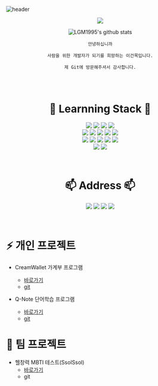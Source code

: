 ![header](https://capsule-render.vercel.app/api?type=waving&color=auto&height=300&section=header&text=✨%20Become%20a%20developer%20for%20people%20✨&fontSize=50&animation=twinkling)

<div align=center>

<a href="https://hits.seeyoufarm.com"><img src="https://hits.seeyoufarm.com/api/count/incr/badge.svg?url=https%3A%2F%2Fgithub.com%2Flgm1995%2Fhit-counter&count_bg=%2379C83D&title_bg=%234B7987&icon=github.svg&icon_color=%23E7E7E7&title=hits&edge_flat=false"/></a>

![LGM1995's github stats](https://github-readme-stats.vercel.app/api?username=lgm1995&show_icons=true)

</div>

<div align=center>

```
안녕하십니까

사람을 위한 개발자가 되기를 희망하는 이건목입니다.

제 Git에 방문해주셔서 감사합니다.
```

</div>
<br>
<br>


<div align=center>
<h1>🌱 Learnning Stack 🌱</h1>


<div align=center>
<img src="https://img.shields.io/badge/Java-007396?style=for-the-badge&logo=OpenJDK&logoColor=white">
<img src="https://img.shields.io/badge/html5-E34F26?style=for-the-badge&logo=html5&logoColor=white"> 
<img src="https://img.shields.io/badge/css-1572B6?style=for-the-badge&logo=css3&logoColor=white"> 
<img src="https://img.shields.io/badge/bootstrap-7952B3?style=for-the-badge&logo=bootstrap&logoColor=white">  
</div>
<div align=center>
<img src="https://img.shields.io/badge/javascript-F7DF1E?style=for-the-badge&logo=javascript&logoColor=black"> 
<img src="https://img.shields.io/badge/jquery-0769AD?style=for-the-badge&logo=jquery&logoColor=white">
<img src="https://img.shields.io/badge/React-61DAFB?style=for-the-badge&logo=React&logoColor=black">
<img src="https://img.shields.io/badge/Redux-764ABC?style=for-the-badge&logo=Redux&logoColor=white">  
<img src="https://img.shields.io/badge/vue.js-4FC08D?style=for-the-badge&logo=vue.js&logoColor=white">
</div>
<div align=center>
<img src="https://img.shields.io/badge/SpringBoot-6DB33F?style=for-the-badge&logo=springboot&logoColor=white"> 
<img src="https://img.shields.io/badge/postgresql-4479A1?style=for-the-badge&logo=PostgreSQL&logoColor=white"> 
<img src="https://img.shields.io/badge/mariaDB-003545?style=for-the-badge&logo=mariaDB&logoColor=white">
  <img src="https://img.shields.io/badge/MySQL-4479A1?style=for-the-badge&logo=MySQL&logoColor=white">
<img src="https://img.shields.io/badge/docker-2496ED?style=for-the-badge&logo=docker&logoColor=white"> 
</div>
<div align=center>
<img src="https://img.shields.io/badge/synology-b5b5b6?style=for-the-badge&logo=synology&logoColor=white">
<img src="https://img.shields.io/badge/nginx-009639?style=for-the-badge&logo=nginx&logoColor=white"> 
</div>
</div>
<br>
<br>


<div align=center>
<h1>📫 Address 📫</h1>
<a href="https://github.com/LGM1995" target="_blank"><img src="https://img.shields.io/badge/github-181717?style=for-the-badge&logo=github&logoColor=white"/></a>
<a href="https://lgm1995.github.io/" target="_blank"><img src="https://img.shields.io/badge/github_page-222222?style=for-the-badge&logo=github_page&logoColor=white"/></a>
<a href="https://www.instagram.com/gunmok.l" target="_blank"><img src="https://img.shields.io/badge/instagram-e4405f?style=for-the-badge&logo=instagram&logoColor=white"/></a>
<a href="mailto:rjsahr5045@gmail.com" target="_blank"><img src="https://img.shields.io/badge/gmail-ea4335?style=for-the-badge&logo=gmail&logoColor=white"/></a>

</div>
<br>
<br>

# ⚡ 개인 프로젝트
* CreamWallet 가계부 프로그램
  - <a href="http://gunmok.i234.me:23001/login" target="_blank">바로가기</a>
  - <a href="https://github.com/LGM1995/creamwallet/blob/main/README.md" target="_blank">git</a>

* Q-Note 단어학습 프로그램
  - <a href="http://gunmok.i234.me:28000/login" target="_blank">바로가기</a>
  - <a href="https://github.com/LGM1995/Q-Note-Personal-Project/blob/main/README.md" target="_blank">git</a>

# 💬 팀 프로젝트
* 헬창력 MBTI 테스트(SsolSsol)
  - <a href="http://gunmok.i234.me:29999" target="_blank">바로가기</a>
  - git

<!--
**LGM1995/LGM1995** is a ✨ _special_ ✨ repository because its `README.md` (this file) appears on your GitHub profile.

Here are some ideas to get you started:

- 🔭 I’m currently working on ...
- 🌱 I’m currently learning ...
- 👯 I’m looking to collaborate on ...
- 🤔 I’m looking for help with ...
- 💬 Ask me about ...
- 📫 How to reach me: ...
- 😄 Pronouns: ...
- ⚡ Fun fact: ...
-->

